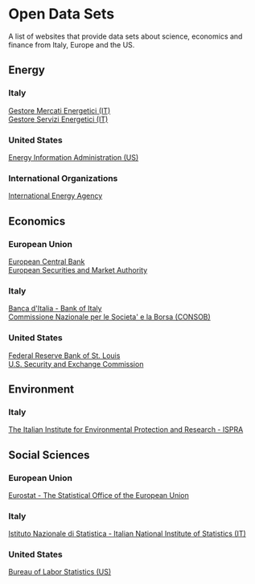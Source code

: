 Open Data Sets
==============
A list of websites that provide data sets about science, economics and finance
from Italy, Europe and the US.

## Energy
### Italy
[Gestore Mercati Energetici (IT)](https://www.mercatoelettrico.org/It/default.aspx)  
[Gestore Servizi Energetici (IT)](https://gse.it/)    

### United States
[Energy Information Administration (US)](https://www.eia.gov/)  

### International Organizations
[International Energy Agency](https://www.iea.org/)  

## Economics
### European Union
[European Central Bank](https://www.ecb.europa.eu/home/html/index.en.html)  
[European Securities and Market Authority](https://www.esma.europa.eu/)  

### Italy
[Banca d'Italia - Bank of Italy](https://www.bancaditalia.it/)  
[Commissione Nazionale per le Societa' e la Borsa (CONSOB)](https://www.consob.it/)  

### United States
[Federal Reserve Bank of St. Louis](https://fred.stlouisfed.org/)  
[U.S. Security and Exchange Commission](https://www.sec.gov/)  

## Environment
### Italy
[The Italian Institute for Environmental Protection and Research - ISPRA](https://www.isprambiente.gov.it/en)  

## Social Sciences
### European Union
[Eurostat - The Statistical Office of the European Union](https://ec.europa.eu/eurostat)  

### Italy
[Istituto Nazionale di Statistica - Italian National Institute of Statistics (IT)](https://www.istat.it/en/)  

### United States
[Bureau of Labor Statistics (US)](https://www.bls.gov/)  
